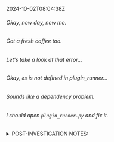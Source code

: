 2024-10-02T08:04:38Z
###### Okay, new day, new me.
###### Got a fresh coffee too.
###### Let's take a look at that error...
###### Okay, `os` is not defined in plugin_runner...
###### Sounds like a dependency problem.
###### I should open `plugin_runner.py` and fix it.

<details> 
  <summary>POST-INVESTIGATION NOTES: </summary>
  
###### _Navigates to src/myplugin/plugin_runner.py_ (HINT: You should, too!)
###### Why is there an octothorpe (hashtag (`#`)) in the middle of Line 2?
###### That is causing the dependency problem.
###### Let's remove that, rebuild, and try again.

```bash
pip uninstall myplugin
python -m build
pip install .\dist\myplugin-0.0.1-py3-none-any.whl
myplugin -p
```

###### And now it's a missing file!
###### Who approved these changes?

   <details> 
   <summary>HINT: </summary>
   
- Okay, this Entry tests your expertise a bit.
- The quick fix: In the left Folder pane, navigate to `src/myplugin/plugin_runner.py` and remove the `#` on Line 2. (`#` is a comment marker in Python, that's why it breaks the injection of the `os` dependency.)
- Then, run the commands in the above `Post-Investigation Notes` section.
- When you see the below output on your terminal, you are ready for Entry 6.

```bash
Traceback (most recent call last):
  File "C:\Program Files\Python310\lib\runpy.py", line 196, in _run_module_as_main
    return _run_code(code, main_globals, None,
  File "C:\Program Files\Python310\lib\runpy.py", line 86, in _run_code
    exec(code, run_globals)
  File "C:\Program Files\Python310\Scripts\myplugin.exe\__main__.py", line 4, in <module>
  File "C:\Program Files\Python310\lib\site-packages\myplugin\plugin_runner.py", line 51, in <module>
    main()
  File "C:\Program Files\Python310\lib\site-packages\myplugin\plugin_runner.py", line 39, in main
    with open(DATA_FILE, 'r') as f:
FileNotFoundError: [Errno 2] No such file or directory: 'C:\\Program Files\\Python310\\lib\\site-packages\\myplugin\\data\\success.txt'
```
</details>
</details>